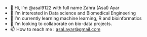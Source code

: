 - 👋 Hi, I’m @asal9122 with full name Zahra (Asal) Ayar
- 👀 I’m interested in Data science and Biomedical Engineering
- 🌱 I’m currently learning machine learning, R and bioinformatics
- 💞️ I’m looking to collaborate on bio-data projects.
- 📫 How to reach me : asal.ayar@gmail.com

<!---
asal9122/asal9122 is a ✨ special ✨ repository because its `README.md` (this file) appears on your GitHub profile.
You can click the Preview link to take a look at your changes.
--->
